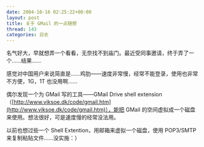 ```yaml
---
date: 2004-10-16 02:25:22+00:00
layout: post
title: 关于 GMail 的一点随想
thread: 143
categories: 日志
---
```


名气好大，早就想弄一个看看，无奈找不到庙门。最近受同事邀请，终于弄了一个……结果……

感觉对中国用户来说简直是……鸡肋——速度非常慢，经常不能登录，使用也非常不方便，1G，1T 也没用啊……

偶尔发现一个为 GMail 写的工具——GMail Drive shell extension（[http://www.viksoe.dk/code/gmail.htm](http://www.viksoe.dk/code/gmail.htm)），能把 GMail 的空间虚拟成一个磁盘来使用。想法很好，可是速度慢的经常没法用。

以前也想过些一个 Shell Extention，用邮箱来虚拟一个磁盘，使用 POP3/SMTP 来复制粘贴文件……没实施：）
